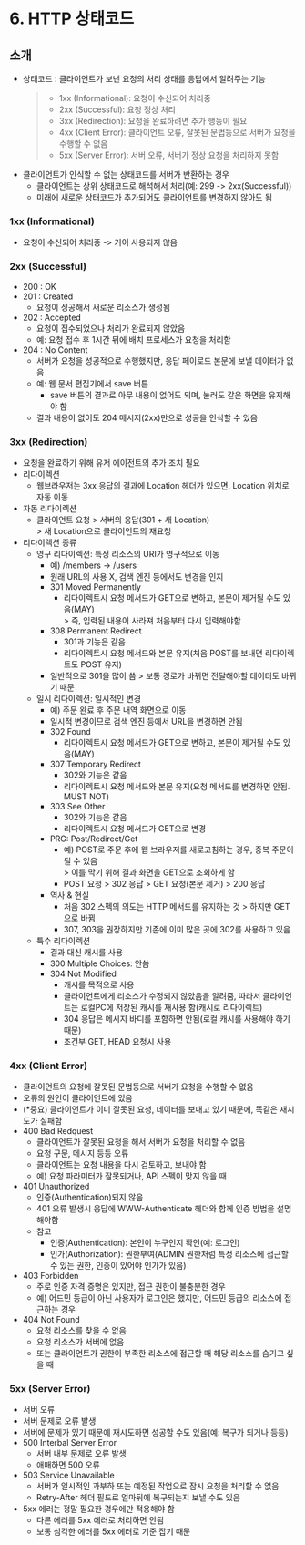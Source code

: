 # 6. HTTP 상태코드
## 소개
* 상태코드 : 클라이언트가 보낸 요청의 처리 상태를 응답에서 알려주는 기능
  > * 1xx (Informational): 요청이 수신되어 처리중
  > * 2xx (Successful): 요청 정상 처리
  > * 3xx (Redirection): 요청을 완료하려면 추가 행동이 필요
  > * 4xx (Client Error): 클라이언트 오류, 잘못된 문법등으로 서버가 요청을 수행할 수 없음
  > * 5xx (Server Error): 서버 오류, 서버가 정상 요청을 처리하지 못함
* 클라이언트가 인식할 수 없는 상태코드를 서버가 반환하는 경우
  * 클라이언트는 상위 상태코드로 해석해서 처리(예: 299 -> 2xx(Successful))
  * 미래에 새로운 상태코드가 추가되어도 클라이언트를 변경하지 않아도 됨

### 1xx (Informational)
* 요청이 수신되어 처리중 -> 거이 사용되지 않음

### 2xx (Successful)
* 200 : OK
* 201 : Created
  * 요청이 성공해서 새로운 리소스가 생성됨
* 202 : Accepted
  * 요청이 접수되었으나 처리가 완료되지 않았음
  * 예: 요청 접수 후 1시간 뒤에 배치 프로세스가 요청을 처리함
* 204 : No Content
  * 서버가 요청을 성공적으로 수행했지만, 응답 페이로드 본문에 보낼 데이터가 없음
  * 예: 웹 문서 편집기에서 save 버튼
    * save 버튼의 결과로 아무 내용이 없어도 되며, 눌러도 같은 화면을 유지해야 함
  * 결과 내용이 없어도 204 메시지(2xx)만으로 성공을 인식할 수 있음

### 3xx (Redirection)
* 요청을 완료하기 위해 유저 에이전트의 추가 조치 필요
* 리다이렉션
  * 웹브라우저는 3xx 응답의 결과에 Location 헤더가 있으면, Location 위치로 자동 이동
* 자동 리다이렉션
  * 클라이언트 요청 > 서버의 응답(301 + 새 Location) <br>
    \> 새 Location으로 클라이언트의 재요청
* 리다이렉션 종류
  * 영구 리다이렉션: 특정 리소스의 URI가 영구적으로 이동
    * 예) /members -> /users
    * 원래 URL의 사용 X, 검색 엔진 등에서도 변경을 인지
    * 301 Moved Permanently
      * 리다이렉트시 요청 메서드가 GET으로 변하고, 본문이 제거될 수도 있음(MAY)
        <br>\> 즉, 입력된 내용이 사라져 처음부터 다시 입력해야함
    * 308 Permanent Redirect
      * 301과 기능은 같음
      * 리다이렉트시 요청 메서드와 본문 유지(처음 POST를 보내면 리다이렉트도 POST 유지)
    * 일반적으로 301을 많이 씀
      \> 보통 경로가 바뀌면 전달해야할 데이터도 바뀌기 때문
  * 일시 리다이렉션: 일시적인 변경
    * 예) 주문 완료 후 주문 내역 화면으로 이동
    * 일시적 변경이므로 검색 엔진 등에서 URL을 변경하면 안됨
    * 302 Found
      * 리다이렉트시 요청 메서드가 GET으로 변하고, 본문이 제거될 수도 있음(MAY)
    * 307 Temporary Redirect
      * 302와 기능은 같음
      * 리다이렉트시 요청 메서드와 본문 유지(요청 메서드를 변경하면 안됨. MUST NOT)
    * 303 See Other
      * 302와 기능은 같음
      * 리다이렉트시 요청 메서드가 GET으로 변경
    * PRG: Post/Redirect/Get
      * 예) POST로 주문 후에 웹 브라우저를 새로고침하는 경우, 중복 주문이 될 수 있음
        <br>\> 이를 막기 위해 결과 화면을 GET으로 조회하게 함
      * POST 요청 > 302 응답 > GET 요청(본문 제거) > 200 응답
    * 역사 & 현실
      * 처음 302 스펙의 의도는 HTTP 메서드를 유지하는 것 > 하지만 GET으로 바뀜
      * 307, 303을 권장하지만 기존에 이미 많은 곳에 302를 사용하고 있음
  * 특수 리다이렉션
    * 결과 대신 캐시를 사용
    * 300 Multiple Choices: 안씀
    * 304 Not Modified
      * 캐시를 목적으로 사용
      * 클라이언트에게 리소스가 수정되지 않았음을 알려줌, 따라서 클라이언트는 로컬PC에 저장된 캐시를 재사용 함(캐시로 리다이렉트)
      * 304 응답은 메시지 바디를 포함하면 안됨(로컬 캐시를 사용해야 하기 때문)
      * 조건부 GET, HEAD 요청시 사용

### 4xx (Client Error)
* 클라이언트의 요청에 잘못된 문법등으로 서버가 요청을 수행할 수 없음
* 오류의 원인이 클라이언트에 있음
* (*중요) 클라이언트가 이미 잘못된 요청, 데이터를 보내고 있기 때문에, 똑같은 재시도가 실패함
* 400 Bad Redquest
  * 클라이언트가 잘못된 요청을 해서 서버가 요청을 처리할 수 없음
  * 요청 구문, 메시지 등등 오류
  * 클라이언트는 요청 내용을 다시 검토하고, 보내야 함
  * 예) 요청 파라미터가 잘못되거나, API 스펙이 맞지 않을 때
* 401 Unauthorized
  * 인증(Authentication)되지 않음
  * 401 오류 발생시 응답에 WWW-Authenticate 헤더와 함께 인증 방법을 설명해야함
  * 참고
    * 인증(Authentication): 본인이 누구인지 확인(예: 로그인)
    * 인가(Authorization): 권한부여(ADMIN 권한처럼 특정 리소스에 접근할 수 있는 권한, 인증이 있어야 인가가 있음)
* 403 Forbidden
  * 주로 인증 자격 증명은 있지만, 접근 권한이 불충분한 경우
  * 예) 어드민 등급이 아닌 사용자가 로그인은 했지만, 어드민 등급의 리소스에 접근하는 경우
* 404 Not Found
  * 요청 리소스를 찾을 수 없음
  * 요청 리소스가 서버에 없음
  * 또는 클라이언트가 권한이 부족한 리소스에 접근할 때 해당 리소스를 숨기고 싶을 때

### 5xx (Server Error)
* 서버 오류
* 서버 문제로 오류 발생
* 서버에 문제가 있기 때문에 재시도하면 성공할 수도 있음(예: 복구가 되거나 등등)
* 500 Interbal Server Error
  * 서버 내부 문제로 오류 발생
  * 애매하면 500 오류
* 503 Service Unavailable
  * 서버가 일시적인 과부하 또는 예정된 작업으로 잠시 요청을 처리할 수 없음
  * Retry-After 헤더 필드로 얼마뒤에 복구되는지 보낼 수도 있음
* 5xx 에러는 정말 필요한 경우에만 적용해야 함
  * 다른 에러를 5xx 에러로 처리하면 안됨
  * 보통 심각한 에러를 5xx 에러로 기준 잡기 때문